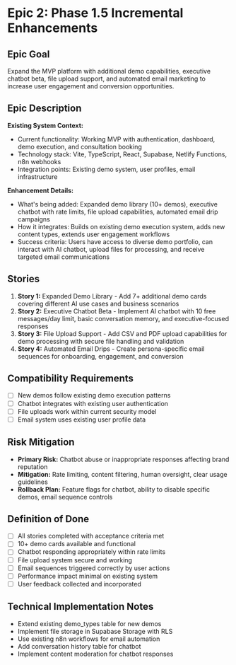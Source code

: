 # Epic 2: Phase 1.5 Incremental Enhancements

## Epic Goal

Expand the MVP platform with additional demo capabilities, executive chatbot beta, file upload support, and automated email marketing to increase user engagement and conversion opportunities.

## Epic Description

**Existing System Context:**
- Current functionality: Working MVP with authentication, dashboard, demo execution, and consultation booking
- Technology stack: Vite, TypeScript, React, Supabase, Netlify Functions, n8n webhooks
- Integration points: Existing demo system, user profiles, email infrastructure

**Enhancement Details:**
- What's being added: Expanded demo library (10+ demos), executive chatbot with rate limits, file upload capabilities, automated email drip campaigns
- How it integrates: Builds on existing demo execution system, adds new content types, extends user engagement workflows
- Success criteria: Users have access to diverse demo portfolio, can interact with AI chatbot, upload files for processing, and receive targeted email communications

## Stories

1. **Story 1:** Expanded Demo Library - Add 7+ additional demo cards covering different AI use cases and business scenarios
2. **Story 2:** Executive Chatbot Beta - Implement AI chatbot with 10 free messages/day limit, basic conversation memory, and executive-focused responses
3. **Story 3:** File Upload Support - Add CSV and PDF upload capabilities for demo processing with secure file handling and validation
4. **Story 4:** Automated Email Drips - Create persona-specific email sequences for onboarding, engagement, and conversion

## Compatibility Requirements

- [ ] New demos follow existing demo execution patterns
- [ ] Chatbot integrates with existing user authentication
- [ ] File uploads work within current security model
- [ ] Email system uses existing user profile data

## Risk Mitigation

- **Primary Risk:** Chatbot abuse or inappropriate responses affecting brand reputation
- **Mitigation:** Rate limiting, content filtering, human oversight, clear usage guidelines
- **Rollback Plan:** Feature flags for chatbot, ability to disable specific demos, email sequence controls

## Definition of Done

- [ ] All stories completed with acceptance criteria met
- [ ] 10+ demo cards available and functional
- [ ] Chatbot responding appropriately within rate limits
- [ ] File upload system secure and working
- [ ] Email sequences triggered correctly by user actions
- [ ] Performance impact minimal on existing system
- [ ] User feedback collected and incorporated

## Technical Implementation Notes

- Extend existing demo_types table for new demos
- Implement file storage in Supabase Storage with RLS
- Use existing n8n workflows for email automation
- Add conversation history table for chatbot
- Implement content moderation for chatbot responses
